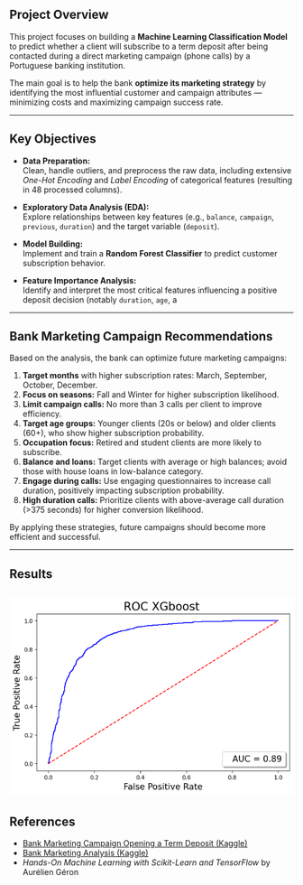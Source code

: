 ##  Project Overview

This project focuses on building a **Machine Learning Classification Model** to predict whether a client will subscribe to a term deposit after being contacted during a direct marketing campaign (phone calls) by a Portuguese banking institution.

The main goal is to help the bank **optimize its marketing strategy** by identifying the most influential customer and campaign attributes — minimizing costs and maximizing campaign success rate.

---

##  Key Objectives

- **Data Preparation:**  
  Clean, handle outliers, and preprocess the raw data, including extensive *One-Hot Encoding* and *Label Encoding* of categorical features (resulting in 48 processed columns).

- **Exploratory Data Analysis (EDA):**  
  Explore relationships between key features (e.g., `balance`, `campaign`, `previous`, `duration`) and the target variable (`deposit`).

- **Model Building:**  
  Implement and train a **Random Forest Classifier** to predict customer subscription behavior.

- **Feature Importance Analysis:**  
  Identify and interpret the most critical features influencing a positive deposit decision (notably `duration`, `age`, a
---
## Bank Marketing Campaign Recommendations

Based on the analysis, the bank can optimize future marketing campaigns:

1. **Target months** with higher subscription rates: March, September, October, December.  
2. **Focus on seasons:** Fall and Winter for higher subscription likelihood.  
3. **Limit campaign calls:** No more than 3 calls per client to improve efficiency.  
4. **Target age groups:** Younger clients (20s or below) and older clients (60+), who show higher subscription probability.  
5. **Occupation focus:** Retired and student clients are more likely to subscribe.  
6. **Balance and loans:** Target clients with average or high balances; avoid those with house loans in low-balance category.  
7. **Engage during calls:** Use engaging questionnaires to increase call duration, positively impacting subscription probability.  
8. **High duration calls:** Prioritize clients with above-average call duration (>375 seconds) for higher conversion likelihood.  

By applying these strategies, future campaigns should become more efficient and successful.

---
## Results
![ROC](images/ROC.png)
---
## References
- [Bank Marketing Campaign Opening a Term Deposit (Kaggle)](https://www.kaggle.com/code/janiobachmann/bank-marketing-campaign-opening-a-term-deposit#ROC-Curve-(Receiver-Operating-Characteristic))  
- [Bank Marketing Analysis (Kaggle)](https://www.kaggle.com/code/aleksandradeis/bank-marketing-analysis/notebook#Data-Cleaning)  
- *Hands-On Machine Learning with Scikit-Learn and TensorFlow* by Aurélien Géron

